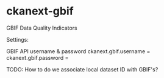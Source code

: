 # ckanext-gbif
GBIF Data Quality Indicators

Settings:

GBIF API username & password
ckanext.gbif.username = 
ckanext.gbif.password = 

TODO: How to do we associate local dataset ID with GBIF's?